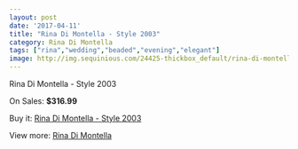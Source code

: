 ```yaml
---
layout: post
date: '2017-04-11'
title: "Rina Di Montella - Style 2003"
category: Rina Di Montella
tags: ["rina","wedding","beaded","evening","elegant"]
image: http://img.sequinious.com/24425-thickbox_default/rina-di-montella-style-2003.jpg
---
```

Rina Di Montella - Style 2003

On Sales: **$316.99**
<a href="https://www.sequinious.com/rina-di-montella/10363-rina-di-montella-style-2003.html"><amp-img layout="responsive" width="600" height="600" src="//img.sequinious.com/24425-thickbox_default/rina-di-montella-style-2003.jpg" alt="Rina Di Montella - Style 2003 0" /></a>
<a href="https://www.sequinious.com/rina-di-montella/10363-rina-di-montella-style-2003.html"><amp-img layout="responsive" width="600" height="600" src="//img.sequinious.com/24429-thickbox_default/rina-di-montella-style-2003.jpg" alt="Rina Di Montella - Style 2003 1" /></a>
<a href="https://www.sequinious.com/rina-di-montella/10363-rina-di-montella-style-2003.html"><amp-img layout="responsive" width="600" height="600" src="//img.sequinious.com/24428-thickbox_default/rina-di-montella-style-2003.jpg" alt="Rina Di Montella - Style 2003 2" /></a>
<a href="https://www.sequinious.com/rina-di-montella/10363-rina-di-montella-style-2003.html"><amp-img layout="responsive" width="600" height="600" src="//img.sequinious.com/24427-thickbox_default/rina-di-montella-style-2003.jpg" alt="Rina Di Montella - Style 2003 3" /></a>
<a href="https://www.sequinious.com/rina-di-montella/10363-rina-di-montella-style-2003.html"><amp-img layout="responsive" width="600" height="600" src="//img.sequinious.com/24426-thickbox_default/rina-di-montella-style-2003.jpg" alt="Rina Di Montella - Style 2003 4" /></a>

Buy it: [Rina Di Montella - Style 2003](https://www.sequinious.com/rina-di-montella/10363-rina-di-montella-style-2003.html "Rina Di Montella - Style 2003")

View more: [Rina Di Montella](https://www.sequinious.com/65-rina-di-montella "Rina Di Montella")